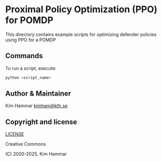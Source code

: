 # Proximal Policy Optimization (PPO) for POMDP

This directory contains example scripts for optimizing defender policies using PPO for a POMDP

## Commands

To run a script, execute:
```bash
python <script_name>
```

## Author & Maintainer

Kim Hammar <kimham@kth.se>

## Copyright and license

[LICENSE](../../../../LICENSE.md)

Creative Commons

(C) 2020-2025, Kim Hammar